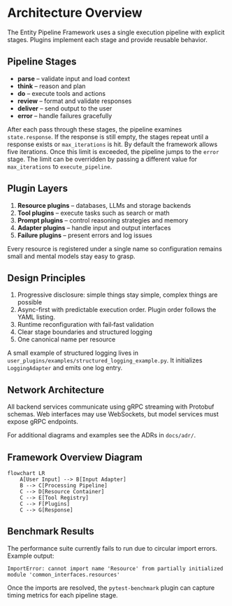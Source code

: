 # Architecture Overview

The Entity Pipeline Framework uses a single execution pipeline with explicit
stages. Plugins implement each stage and provide reusable behavior.

## Pipeline Stages
- **parse** – validate input and load context
- **think** – reason and plan
- **do** – execute tools and actions
- **review** – format and validate responses
- **deliver** – send output to the user
- **error** – handle failures gracefully

After each pass through these stages, the pipeline examines `state.response`.
If the response is still empty, the stages repeat until a response exists or
`max_iterations` is hit. By default the framework allows five iterations. Once
this limit is exceeded, the pipeline jumps to the `error` stage. The limit can
be overridden by passing a different value for `max_iterations` to
`execute_pipeline`.

## Plugin Layers
1. **Resource plugins** – databases, LLMs and storage backends
2. **Tool plugins** – execute tasks such as search or math
3. **Prompt plugins** – control reasoning strategies and memory
4. **Adapter plugins** – handle input and output interfaces
5. **Failure plugins** – present errors and log issues

Every resource is registered under a single name so configuration remains small
and mental models stay easy to grasp.

## Design Principles
1. Progressive disclosure: simple things stay simple, complex things are possible
2. Async-first with predictable execution order. Plugin order follows the YAML listing.
3. Runtime reconfiguration with fail‑fast validation
4. Clear stage boundaries and structured logging
5. One canonical name per resource

A small example of structured logging lives in `user_plugins/examples/structured_logging_example.py`.
It initializes ``LoggingAdapter`` and emits one log entry.

## Network Architecture
All backend services communicate using gRPC streaming with Protobuf schemas.
Web interfaces may use WebSockets, but model services must expose gRPC
endpoints.

For additional diagrams and examples see the ADRs in `docs/adr/`.

## Framework Overview Diagram
```mermaid
flowchart LR
    A[User Input] --> B[Input Adapter]
    B --> C[Processing Pipeline]
    C --> D[Resource Container]
    C --> E[Tool Registry]
    C --> F[Plugins]
    C --> G[Response]
```

## Benchmark Results
The performance suite currently fails to run due to circular import errors.
Example output:
```
ImportError: cannot import name 'Resource' from partially initialized module 'common_interfaces.resources'
```

Once the imports are resolved, the `pytest-benchmark` plugin can capture
timing metrics for each pipeline stage.
